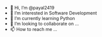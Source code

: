 - 👋 Hi, I’m @payal2419
- 👀 I’m interested in Software Development
- 🌱 I’m currently learning Python
- 💞️ I’m looking to collaborate on ...
- 📫 How to reach me ...

<!---
payal2419/payal2419 is a ✨ special ✨ repository because its `README.md` (this file) appears on your GitHub profile.
You can click the Preview link to take a look at your changes.
--->
